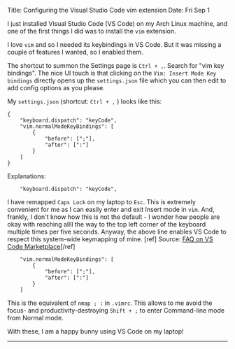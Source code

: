 Title: Configuring the Visual Studio Code vim extension
Date: Fri Sep  1

I just installed Visual Studio Code (VS Code) on my Arch Linux machine, and one
of the first things I did was to install the `vim` extension.

I love `vim` and so I needed its keybindings in VS Code. But it was missing a
couple of features I wanted, so I enabled them.

The shortcut to summon the Settings page is `Ctrl + ,`. Search for "vim
key bindings". The nice UI touch is that clicking on the `Vim: Insert Mode Key
bindings` directly opens up the `settings.json` file which you can then edit to
add config options as you please.

My `settings.json` (shortcut: `Ctrl + ,` ) looks like this:

```
{
    "keyboard.dispatch": "keyCode",
    "vim.normalModeKeyBindings": [
        {
            "before": [";"],
            "after": [":"]
        }
    ]
}
```

Explanations:

```
    "keyboard.dispatch": "keyCode",
```

I have remapped `Caps Lock` on my laptop to `Esc`. This is extremely convenient
for me as I can easily enter and exit Insert mode in `vim`. And, frankly, I
don't know how this is not the default - I wonder how people are okay with
reaching allll the way to the top left corner of the keyboard multiple times
per five seconds. Anyway, the above line enables VS Code to respect this
system-wide keymapping of mine. [ref] Source: [FAQ on VS Code Marketplace](https://marketplace.visualstudio.com/items?itemName=vscodevim.vim#-faq:~:text=I%27ve%20swapped%20Escape%20and%20Caps%20Lock)[/ref]

```
    "vim.normalModeKeyBindings": [
        {
            "before": [";"],
            "after": [":"]
        }
    ]
```

This is the equivalent of `nmap ; :` in `.vimrc`. This allows to me avoid the
focus- and productivity-destroying `Shift + ;` to enter Command-line mode from
Normal mode.

With these, I am a happy bunny using VS Code on my laptop!

---

